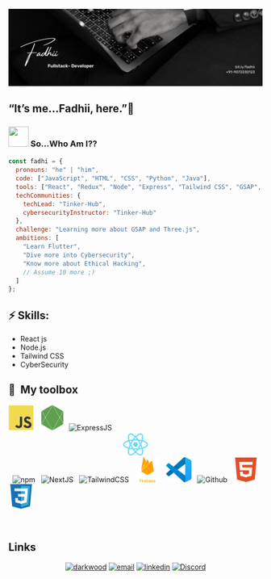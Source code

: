 ![Header image](assets/2.png)
## “It’s me...Fadhii, here.”👋

### <img src="https://media.giphy.com/media/YTF97COEsZxmJ1c7kw/giphy.gif?cid=ecf05e475lztszfgyai3chxyrjx3sjax3azp6i9eywfppw7q&ep=v1_gifs_search&rid=giphy.gif&ct=g" width="40" height="40" > So...Who Am I??

```javascript
const fadhi = {
  pronouns: "he" | "him",
  code: ["JavaScript", "HTML", "CSS", "Python", "Java"],
  tools: ["React", "Redux", "Node", "Express", "Tailwind CSS", "GSAP", "MongoDB"],
  techCommunities: {
    techLead: "Tinker-Hub",
    cybersecurityInstructor: "Tinker-Hub"
  },
  challenge: "Learning more about GSAP and Three.js",
  ambitions: [
    "Learn Flutter",
    "Dive more into Cybersecurity",
    "Know more about Ethical Hacking",
    // Assume 10 more ;)
  ]
};
```


## ⚡ Skills:
- React js
- Node.js
- Tailwind CSS
- CyberSecurity

## 🧰 &nbsp;My toolbox

<img  src="https://raw.githubusercontent.com/devicons/devicon/1119b9f84c0290e0f0b38982099a2bd027a48bf1/icons/javascript/javascript-original.svg" alt="JavaScript" width="50" height="50"/> &nbsp;
<img  src="https://raw.githubusercontent.com/devicons/devicon/1119b9f84c0290e0f0b38982099a2bd027a48bf1/icons/nodejs/nodejs-plain.svg" alt="NodeJS" width="50" height="50"/> &nbsp;<img  src="https://github.com/CyrisXD/CyrisXD/raw/master/assets/ExpressJS.png" alt="ExpressJS"/> &nbsp; 
<img  src="https://raw.githubusercontent.com/devicons/devicon/1119b9f84c0290e0f0b38982099a2bd027a48bf1/icons/react/react-original.svg" alt="ReactJS" width="50" height="50" style="margin:0 auto; display:block;"/> &nbsp;
<img alt="npm" title="npm" height="50" width="50" src="https://cdn.simpleicons.org/npm"/> &nbsp;
<img  src="https://github.com/CyrisXD/CyrisXD/raw/master/assets/NextJS.png" alt="NextJS"/> &nbsp; 
<img  src="https://github.com/CyrisXD/CyrisXD/raw/master/assets/TailwindCSS.png" alt="TailwindCSS"/> &nbsp;
<img src="https://raw.githubusercontent.com/devicons/devicon/1119b9f84c0290e0f0b38982099a2bd027a48bf1/icons/firebase/firebase-plain-wordmark.svg" alt="Firebase" width="50" height="50"/> &nbsp;
<img  src="https://raw.githubusercontent.com/devicons/devicon/1119b9f84c0290e0f0b38982099a2bd027a48bf1/icons/vscode/vscode-original.svg" alt="VSCode" width="50" height="50"/> &nbsp;
<img  src="https://github.com/CyrisXD/CyrisXD/raw/master/assets/Github.png" alt="Github"/> &nbsp;
<img  src="https://raw.githubusercontent.com/devicons/devicon/1119b9f84c0290e0f0b38982099a2bd027a48bf1/icons/html5/html5-plain.svg" alt="HTML5" width="50" height="50"/> &nbsp;
<img  src="https://raw.githubusercontent.com/devicons/devicon/1119b9f84c0290e0f0b38982099a2bd027a48bf1/icons/css3/css3-original.svg" alt="CSS3" width="50" height="50"/>


&nbsp;

## Links

<p align="center">
  <a href="https://bit.ly/fadhii/"><img src="https://img.icons8.com/fluent/32/000000/domain.png" alt="darkwood"/></a>
  <a href="mailto:fadhilhussain12@gmail.com"><img src="https://img.icons8.com/color/32/000000/gmail.png" alt="email"/></a>
  <a href="https://www.linkedin.com/in/fadhil-hussain-21414a28b"><img src="https://img.icons8.com/color/32/000000/linkedin.png" alt="linkedin"/></a>
 <a href="https://discord.gg/WjEFnzC"><img alt="Discord" title="Discord"src="https://cdn.simpleicons.org/discord" width="32"></a>
  
</p>
